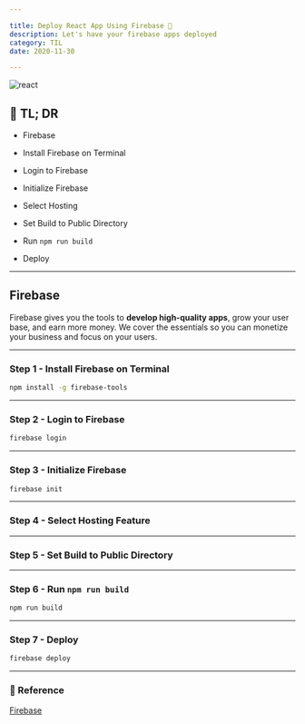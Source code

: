 ```yaml
---

title: Deploy React App Using Firebase 🧨
description: Let's have your firebase apps deployed
category: TIL
date: 2020-11-30

---
```


![react](react.png)

## 🤦 TL; DR

- Firebase

- Install Firebase on Terminal

- Login to Firebase

- Initialize Firebase

- Select Hosting

- Set Build to Public Directory

- Run `npm run build`

- Deploy

---

## Firebase

Firebase gives you the tools to **develop high-quality apps**, grow your user base, and earn more money. We cover the essentials so you can monetize your business and focus on your users.

---

### Step 1 - Install Firebase on Terminal

```bash
npm install -g firebase-tools
```

---

### Step 2 - Login to Firebase

```bash
firebase login
```

---

### Step 3 - Initialize Firebase

```bash
firebase init
```

---

### Step 4 - Select Hosting Feature

---

### Step 5 - Set Build to Public Directory

---

### Step 6 - Run `npm run build`

```bash
npm run build
```

---

### Step 7 - Deploy

```bash
firebase deploy
```

---

### 🔗 Reference

[Firebase](https://firebase.google.com/?hl=ko)